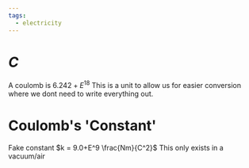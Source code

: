 ```yaml
---
tags:
  - electricity
---
```

# $C$
A coulomb is $6.242+E^{18}$
This is a unit to allow us for easier conversion where we dont need to write everything out.
# Coulomb's 'Constant'
Fake constant
$k = 9.0+E^9 \frac{Nm}{C^2}$
This only exists in a vacuum/air
